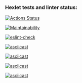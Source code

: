 ### Hexlet tests and linter status:
[![Actions Status](https://github.com/Zhidkov-Egor/frontend-project-lvl1/workflows/hexlet-check/badge.svg)](https://github.com/Zhidkov-Egor/frontend-project-lvl1/actions)


[![Maintainability](https://api.codeclimate.com/v1/badges/15725dcea6a475974ac6/maintainability)](https://codeclimate.com/github/Zhidkov-Egor/frontend-project-lvl1/maintainability)

[![eslint-check](https://github.com/Zhidkov-Egor/frontend-project-lvl1/actions/workflows/eslint-check.yml/badge.svg)](https://github.com/Zhidkov-Egor/frontend-project-lvl1/actions/workflows/eslint-check.yml)

[![asciicast](https://asciinema.org/a/TmUoxfnXhPouTAA4zldDf2GEa.svg)](https://asciinema.org/a/TmUoxfnXhPouTAA4zldDf2GEa)

[![asciicast](https://asciinema.org/a/RZ0kZwUoShhZzIOqbO7vSmBFK.svg)](https://asciinema.org/a/RZ0kZwUoShhZzIOqbO7vSmBFK)

[![asciicast](https://asciinema.org/a/FWtgZb7d3mPjgzATV1eVsFGFA.svg)](https://asciinema.org/a/FWtgZb7d3mPjgzATV1eVsFGFA)

[![asciicast](https://asciinema.org/a/AoRVncFlSYRg8D7zCNVV1QzrD.svg)](https://asciinema.org/a/AoRVncFlSYRg8D7zCNVV1QzrD)